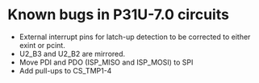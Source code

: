 Known bugs in P31U-7.0 circuits
===============================

- External interrupt pins for latch-up detection to be corrected to either exint or pcint.
- U2_B3 and U2_B2 are mirrored.
- Move PDI and PDO (ISP_MISO and ISP_MOSI) to SPI
- Add pull-ups to CS_TMP1-4
